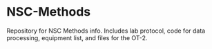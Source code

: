 # NSC-Methods
Repository for NSC Methods info. Includes lab protocol, code for data processing, equipment list, and files for the OT-2.
